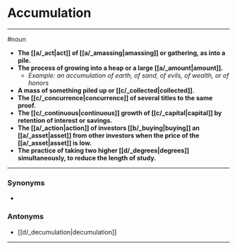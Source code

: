 # Accumulation
---
#noun
- **The [[a/_act|act]] of [[a/_amassing|amassing]] or gathering, as into a pile.**
- **The process of growing into a heap or a large [[a/_amount|amount]].**
	- _Example: an accumulation of earth, of sand, of evils, of wealth, or of honors_
- **A mass of something piled up or [[c/_collected|collected]].**
- **The [[c/_concurrence|concurrence]] of several titles to the same proof.**
- **The [[c/_continuous|continuous]] growth of [[c/_capital|capital]] by retention of interest or savings.**
- **The [[a/_action|action]] of investors [[b/_buying|buying]] an [[a/_asset|asset]] from other investors when the price of the [[a/_asset|asset]] is low.**
- **The practice of taking two higher [[d/_degrees|degrees]] simultaneously, to reduce the length of study.**
---
### Synonyms
- 
### Antonyms
- [[d/_decumulation|decumulation]]
---
